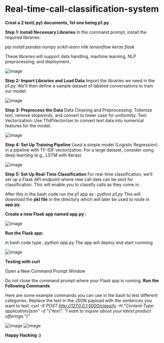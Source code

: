 # Real-time-call-classification-system

**Creat a 2 text(.py) documents, 1st one being p1.py**

**Step 1: Install Necessary Libraries**
In the command prompt, install the required libraries:

_pip install pandas numpy scikit-learn nltk tensorflow keras flask_

These libraries will support data handling, machine learning, NLP preprocessing, and deployment.

![image](https://github.com/user-attachments/assets/1b8fd342-ae9b-47ce-bd4d-6b0b9d60f526)

**Step 2: Import Libraries and Load Data**
Import the libraries we need in the p1.py. We'll then define a sample dataset of labeled conversations to train our model:

![image](https://github.com/user-attachments/assets/727d5570-ba8f-4f33-9a79-fbc6a5d25424)

**Step 3: Preprocess the Data**
Data Cleaning and Preprocessing: Tokenize text, remove stopwords, and convert to lower case for uniformity.
Text Vectorization: Use TfidfVectorizer to convert text data into numerical features for the model.

![image](https://github.com/user-attachments/assets/87c6a0c4-8417-4c5c-b363-f2cb697980ac)

**Step 4: Set Up Training Pipeline**
Used a simple model (Logistic Regression) in a pipeline with TF-IDF vectorization. For a large dataset, consider using deep learning (e.g., LSTM with Keras).

![image](https://github.com/user-attachments/assets/c303be1d-4cac-4ce0-b9e1-1d950a8a6621)

**Step 5: Set Up Real-Time Classification**
For real-time classification, we’ll set up a Flask API endpoint where new call data can be sent for classification. This will enable you to classify calls as they come in.

After this in the bash code run the p1 app as : _python p1.py_
This will download the **pkl file** in the directory which will later be used to route in **app.py.**

**Create a new Flask app named app.py :**

![image](https://github.com/user-attachments/assets/1320d33e-90ac-483a-b929-7b98071d2c88)

**Run the Flask app:**

in bash code type : _python app.py_
The app will deploy and start runnning

![image](https://github.com/user-attachments/assets/a3cfe1ca-3fc3-49cb-a841-2c404e3e1c46)

**Testing with curl**

Open a New Command Prompt Window

Do not close the command prompt where your Flask app is running.
**Run the Following Commands**

Here are some example commands you can use in the bash to test different categories. Replace the text in the JSON payload with the sentences you want to test.
_curl -X POST http://127.0.0.1:5000/classify -H "Content-Type: application/json" -d "{\"text\": \"I want to inquire about your latest product offerings.\"}"_

![image](https://github.com/user-attachments/assets/8f6a8b78-497a-4d60-abe1-de16d3f87dd3)
![image](https://github.com/user-attachments/assets/57a5123e-53dc-4f3f-b117-69d450c89c10)

**Happy Hacking :)**







